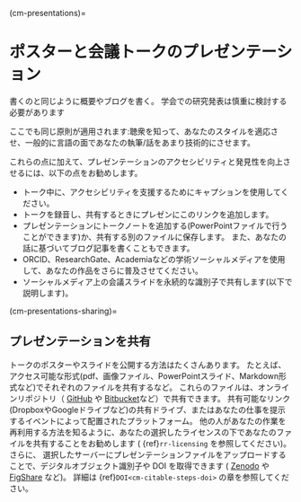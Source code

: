 (cm-presentations)=
# ポスターと会議トークのプレゼンテーション

書くのと同じように概要やブログを書く。 学会での研究発表は慎重に検討する必要があります

ここでも同じ原則が適用されます:聴衆を知って、あなたのスタイルを適応させ、一般的に言語の面であなたの執筆/話をあまり技術的にさせます。

これらの点に加えて、プレゼンテーションのアクセシビリティと発見性を向上させるには、以下の点をお勧めします。
* トーク中に、アクセシビリティを支援するためにキャプションを使用してください。
* トークを録音し、共有するときにプレゼンにこのリンクを追加します。
* プレゼンテーションにトークノートを追加する(PowerPointファイルで行うことができます)か、共有する別のファイルに保存します。 また、あなたの話に基づいてブログ記事を書くこともできます。
* ORCID、ResearchGate、Academiaなどの学術ソーシャルメディアを使用して、あなたの作品をさらに普及させてください。
* ソーシャルメディア上の会議スライドを永続的な識別子で共有します(以下で説明します)。

(cm-presentations-sharing)=
## プレゼンテーションを共有

トークのポスターやスライドを公開する方法はたくさんあります。 たとえば、アクセス可能な形式(pdf、画像ファイル、PowerPointスライド、Markdown形式など)でそれぞれのファイルを共有するなど。 これらのファイルは、オンラインリポジトリ（ [GitHub](https://github.com/) や [Bitbucket](https://bitbucket.org/)など）で共有できます。 共有可能なリンク(DropboxやGoogleドライブなど)の共有ドライブ、またはあなたの仕事を提示するイベントによって配置されたプラットフォーム。 他の人があなたの作業を再利用する方法を知るように、あなたの選択したライセンスの下であなたのファイルを共有することをお勧めします ( {ref}`rr-licensing` を参照してください)。 さらに、 選択したサーバーにプレゼンテーションファイルをアップロードすることで、デジタルオブジェクト識別子や DOI を取得できます ( [Zenodo](https://zenodo.org/) や [FigShare](https://figshare.com/) など)。 詳細は {ref}`DOI<cm-citable-steps-doi>` の章を参照してください。
